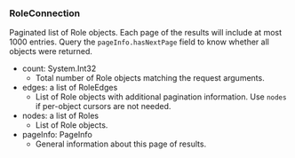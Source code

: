 ### RoleConnection
Paginated list of Role objects. Each page of the results will include at most 1000 entries. Query the `pageInfo.hasNextPage` field to know whether all objects were returned.

- count: System.Int32
  - Total number of Role objects matching the request arguments.
- edges: a list of RoleEdges
  - List of Role objects with additional pagination information. Use `nodes` if per-object cursors are not needed.
- nodes: a list of Roles
  - List of Role objects.
- pageInfo: PageInfo
  - General information about this page of results.
